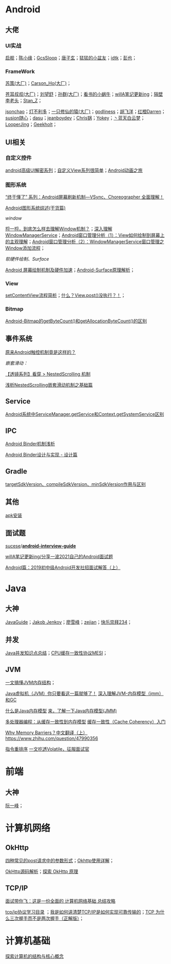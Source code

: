 ﻿# Android
## 大佬
### UI实战
[启舰](https://blog.csdn.net/harvic880925/article/details/50995268)；[陈小缘](https://blog.csdn.net/u011387817)；[GcsSloop](http://www.gcssloop.com)；[唐子玄](https://juejin.cn/user/3087084378135613/posts)；[猛猛的小盆友](https://juejin.cn/user/1820446986338504/posts)；[idtk](http://www.idtkm.com/categories/Android/)；[彭也](https://juejin.cn/user/2330620379283064)；

### FrameWork

[苏策(大厂)](https://www.yuque.com/beesx/beesandroid/sfzs75)；[Carson_Ho(大厂)](https://juejin.cn/user/2524134385917293)；

[苍耳叔叔(大厂)](https://ljd1996.github.io/)；[刘望舒](http://liuwangshu.cn/)；[孙群(大厂)](https://blog.csdn.net/iispring/article/details/50366021)；[看书的小蜗牛](https://www.jianshu.com/nb/2983469)；[willA笔记更新ing](https://juejin.cn/user/835284566543821/posts)；[隔壁李老头](https://www.jianshu.com/u/8b9c629f69dd)；[Stan_Z](https://www.jianshu.com/u/7f26e9b13731)；

[jsonchao](https://jsonchao.github.io/)；[灯不利多](https://juejin.cn/user/4353721773341934)；[一只修仙的猿(大厂)](https://juejin.cn/user/3931509313252552/posts)；[godliness](https://www.jianshu.com/u/4641fb6d54fe)；[胡飞洋](https://blog.csdn.net/hfy8971613/category_6849183.html)；[红橙Darren](https://www.jianshu.com/u/35083fcb7747)；[susion随心](https://github.com/SusionSuc/AdvancedAndroid)；[dasu](https://www.cnblogs.com/dasusu/category/1330070.html)；[jeanboydev](https://blog.csdn.net/freekiteyu)；[Chris锅](https://www.jianshu.com/u/a6346aa8e596)；[Yokey](https://www.jianshu.com/u/6b372d09b617)；[丶蓝天白云梦](https://www.jianshu.com/u/342ffb7303be)；[LooperJing](https://www.jianshu.com/p/c5c3ef2b1b03)；[Geekholt](https://www.jianshu.com/u/ae6d42bbd950)；

## UI相关

### 自定义控件

[android高级UI解密系列](https://blog.csdn.net/itermeng/category_6752527.html)；[自定义View系列很简单](https://blog.csdn.net/aigestudio)；[Android动画之旅](https://blog.csdn.net/l540675759/category_9268282.html)

### 图形系统

[“终于懂了” 系列：Android屏幕刷新机制—VSync、Choreographer 全面理解！](https://juejin.cn/post/6863756420380196877#heading-1)

[Android图形系统综述(干货篇)](https://juejin.cn/post/6898525503960186887)

*window*

[捋一捋，到底怎么样去理解Window机制？](https://juejin.cn/post/6952341892721803294)；[深入理解 WindowManagerService](https://www.jianshu.com/p/9e244d13b866)；[Android窗口管理分析（1）：View如何绘制到屏幕上的主观理解](https://www.jianshu.com/p/e4b19fc36a0e)；[Android窗口管理分析（2）：WindowManagerService窗口管理之Window添加流程](https://www.jianshu.com/p/40776c123adb)；

*软硬件绘制、Surface*

[Android 屏幕绘制机制及硬件加速](https://blog.csdn.net/qian520ao/article/details/81144167)；[Android-Surface原理解析](https://ljd1996.github.io/2020/11/09/Android-Surface%E5%8E%9F%E7%90%86%E8%A7%A3%E6%9E%90/)；

### View

[setContentView流程简析](https://juejin.cn/post/6906389320312225806)；[什么？View.post()没执行？！](https://www.jianshu.com/p/c2d3b8744eb3)；

### Bitmap

[Android-Bitmap的getByteCount()和getAllocationByteCount()的区别](https://www.jianshu.com/p/3cb016edbd44)

## 事件系统

[原来Android触控机制竟是这样的？](https://www.jianshu.com/p/b7cef3b3e703)

*嵌套滑动：*

[【透镜系列】看穿 > NestedScrolling 机制](https://juejin.cn/post/6844903761060577294#heading-19)

[浅析NestedScrolling嵌套滑动机制之基础篇](https://juejin.cn/post/6844904184911773709#heading-11)

## Service

[Android系统中ServiceManager.getService和Context.getSystemService区别](https://blog.csdn.net/yezi121363/article/details/79519429)

## IPC

[Android Binder机制浅析](https://blog.csdn.net/singwhatiwanna/article/details/19756201)

[Android Binder设计与实现 - 设计篇](https://blog.csdn.net/universus/article/details/6211589)

## Gradle

[targetSdkVersion、compileSdkVersion、minSdkVersion作用与区别](https://www.jianshu.com/p/12e42558378a)

## 其他

[apk安装](https://www.jianshu.com/p/234426d802a0)

## 面试题

 [sucese](https://github.com/sucese)/**[android-interview-guide](https://github.com/sucese/android-interview-guide)**

[willA笔记更新ing/分享一波2021自己的Android面试题](https://juejin.cn/post/6956851747927097381)

[Android篇：2019初中级Android开发社招面试解答（上）](https://juejin.im/post/5c8211fee51d453a136e36b0)

# Java

## 大神

[JavaGuide](https://snailclimb.gitee.io/javaguide/#/)；[Jakob Jenkov](http://tutorials.jenkov.com/)；[廖雪峰](https://www.liaoxuefeng.com/)；[zejian](https://blog.csdn.net/javazejian)；[快乐崇拜234](https://blog.csdn.net/liubenlong007/article/details/53761730)；

## 并发

[Java并发知识点总结](https://github.com/CL0610/Java-concurrency)；[CPU缓存一致性协议MESI](https://www.cnblogs.com/yanlong300/p/8986041.html)；

## JVM

[一文搞懂JVM内存结构](https://blog.csdn.net/rongtaoup/article/details/89142396)；

[Java虚拟机（JVM）你只要看这一篇就够了！](https://blog.csdn.net/qq_41701956/article/details/81664921)
[深入理解JVM-内存模型（jmm）和GC](https://www.jianshu.com/p/76959115d486)

[什么是Java内存模型](https://www.jianshu.com/p/bf158fbb2432)
[来，了解一下Java内存模型(JMM)](https://www.cnblogs.com/gooder2-android/p/9509479.html?utm_source=oschina-app)

[多处理器编程：从缓存一致性到内存模型](https://zhuanlan.zhihu.com/p/35386457)
[缓存一致性（Cache Coherency）入门](http://www.360doc.com/content/16/0826/17/532901_586121122.shtml)

[Why Memory Barriers？中文翻译（上）](http://www.wowotech.net/kernel_synchronization/Why-Memory-Barriers.html)
https://www.zhihu.com/question/47990356

[指令重排序](https://www.jianshu.com/p/c6f190018db1)
[一文吃透Volatile，征服面试官](https://juejin.im/post/5d9c8ab4518825094e372706)

# 前端

## 大神

[阮一峰](http://www.ruanyifeng.com/blog/weekly/)；

# 计算机网络

## OkHttp

 [四种常见的post请求中的参数形式](https://segmentfault.com/a/1190000014343759)；[Okhttp使用详解](https://blog.csdn.net/iispring/article/details/51661195)；

[OkHttp源码解析](https://ljd1996.github.io/2020/04/27/OkHttp%E6%BA%90%E7%A0%81%E8%A7%A3%E6%9E%90/)；[探索 OkHttp 原理](https://juejin.cn/post/6968773787374321677#heading-24)

## TCP/IP

[面试带你飞：这是一份全面的 计算机网络基础 总结攻略](https://juejin.cn/post/6844903592965439501#heading-13)

[tcp/ip协议学习目录](https://blog.csdn.net/qq_35733751/article/details/80101454) ；[我是如何讲清楚TCP/IP是如何实现可靠传输的](https://blog.csdn.net/shawjan/article/details/45117945)；[TCP 为什么三次握手而不是两次握手（正解版）](https://blog.csdn.net/lengxiao1993/article/details/82771768)；

# 计算机基础

[探索计算机的结构与核心概念](https://sylvanassun.github.io/2017/09/08/2017-09-08-ComputerStructure/)
